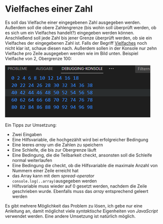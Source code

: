 # Vielfaches einer Zahl

Es soll das Vielfache einer eingegebenen Zahl ausgegeben werden. Außerdem soll die obere Zahlengrenze (bis wohin soll überprüft werden, ob es sich um ein Vielfaches handelt?) eingegeben werden können. Anschließend soll jede Zahl bis jener Grenze überprüft werden, ob sie ein Vielfaches der eingegebenen Zahl ist. Falls der Begriff [Vielfaches](https://de.bettermarks.com/mathe/teilermengen-und-vielfachenmengen/#:~:text=Vielfache%3AEine%20Zahl%20x%20ist,Vielfaches%20ist%20von%20x%20ist.) noch nicht klar ist, schaue diesen nach.
Außerdem sollen in der Konsole nur zehn Vielfache pro Zeile ausgegeben werden wie im Bild unten.
Beispiel Vielfache von 2, Obergrenze 100:

![Überblick](./img/ausgabe.PNG)

Ein Tipps zur Umsetzung: 
* Zwei Eingaben
* Eine Hilfsvariable, die hochgezählt wird bei erfolgreicher Bedingung
* Eine leeres *array* um die Zahlen zu speichern
* Eine Schleife, die bis zur Obergrenze läuft
* Eine Bedingung, die die Teilbarkeit checkt, ansonsten soll die Schleife normal weiterlaufen
* Eine Bedingung die checkt, ob die Hilfsvariable die maximale Anzahl von Nummern einer Zeile erreicht hat
* das Array kann mit dem *spread-operator* `console.log(..array)`ausgegeben werden
* Hilfsvariable muss wieder auf 0 gesetzt werden, nachdem die Zeile geschrieben wurde. Ebenfalls muss das *array* entsprechend geleert werden

Es gibt mehrere Möglichkeit das Problem zu lösen, ich gebe nur eine Anleitung an, damit möglichst viele *syntaktische* Eigenheiten von *JavaScript* verwendet werden. Eine andere Umsetzung ist natürlich möglich.
